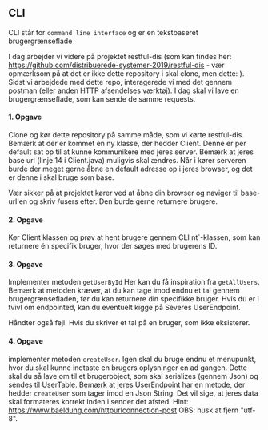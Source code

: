 ## CLI
CLI står for `command line interface` og er en tekstbaseret brugergrænseflade

I dag arbejder vi videre på projektet restful-dis (som kan findes her: https://github.com/distribuerede-systemer-2019/restful-dis - vær opmærksom på at det er ikke dette repository i skal clone, men dette: ).
Sidst vi arbejdede med dette repo, interagerede vi med det gennem postman (eller anden HTTP afsendelses værktøj). I dag skal vi lave en brugergrænseflade, som kan sende de samme requests.

#### 1. Opgave
Clone og kør dette repository på samme måde, som vi kørte restful-dis. Bemærk at der er kommet en ny klasse, der hedder Client. Denne er per default sat op til at kunne kommunikere med jeres server. Bemærk at jeres base url (linje 14 i Client.java) muligvis skal ændres. Når i kører serveren burde der meget gerne åbne en default adresse op i jeres browser, og det er denne i skal bruge som base.

Vær sikker på at projektet kører ved at åbne din browser og naviger til base-url'en og skriv /users efter. Den burde gerne returnere brugere.


#### 2. Opgave
Kør Client klassen og prøv at hent brugere gennem CLI
nt`-klassen, som kan returnere én specifik bruger, hvor der søges med brugerens ID.

#### 3. Opgave
Implementer metoden `getUserById`
Her kan du få inspiration fra `getAllUsers`. Bemærk at metoden kræver, at du kan tage imod endnu et tal gennem brugergrænsefladen, før du kan returnere din specifikke bruger. Hvis du er i tvivl om endpointed, kan du eventuelt kigge på Severes UserEndpoint. 

Håndter også fejl. Hvis du skriver et tal på en bruger, som ikke eksisterer.

#### 4. Opgave
implementer metoden `createUser`. Igen skal du bruge endnu et menupunkt, hvor du skal kunne indtaste en brugers oplysninger en ad gangen. Dette skal du så lave om til et brugerobject, som skal serializes (gennem Json) og sendes til UserTable. Bemærk at jeres UserEndpoint har en metode, der hedder `createUser` som tager imod en Json String.
Det vil sige, at jeres data skal formateres korrekt inden i sender det afsted. Hint: https://www.baeldung.com/httpurlconnection-post OBS: husk at fjern "utf-8".


